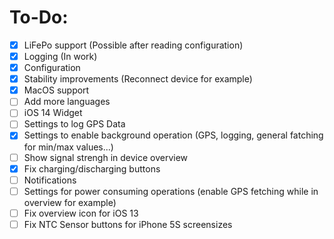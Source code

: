 
# To-Do:
- [x] LiFePo support (Possible after reading configuration)
- [x] Logging (In work)
- [x] Configuration
- [X] Stability improvements (Reconnect device for example)
- [x] MacOS support
- [ ] Add more languages
- [ ] iOS 14 Widget
- [ ] Settings to log GPS Data
- [X] Settings to enable background operation (GPS, logging, general fatching for min/max values...)
- [ ] Show signal strengh in device overview
- [x] Fix charging/discharging buttons
- [ ] Notifications
- [ ] Settings for power consuming operations (enable GPS fetching while in overview for example)
- [ ] Fix overview icon for iOS 13
- [ ] Fix NTC Sensor buttons for iPhone 5S screensizes